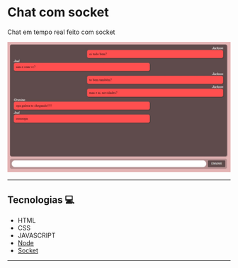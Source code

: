 # Chat com socket

Chat em tempo real feito com socket

<img src="site.jpg" />

___

## Tecnologias 💻

- HTML
- CSS
- JAVASCRIPT
- [Node](https://nodejs.org/)
- [Socket](https://socket.io/)
___